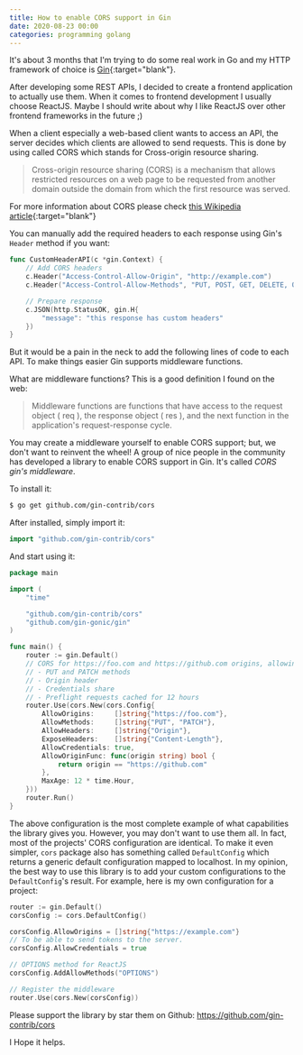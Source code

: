 ```yaml
---
title: How to enable CORS support in Gin
date: 2020-08-23 00:00
categories: programming golang
---
```

It's about 3 months that I'm trying to do some real work in Go and my HTTP framework of choice is [Gin](https://gin-gonic.com/){:target="blank"}.

After developing some REST APIs, I decided to create a frontend application to actually use them. When it comes to frontend development I usually choose ReactJS. Maybe I should write about why I like ReactJS over other frontend frameworks in the future ;)

When a client especially a web-based client wants to access an API, the server decides which clients are allowed to send requests. This is done by using called CORS which stands for Cross-origin resource sharing.

>Cross-origin resource sharing (CORS) is a mechanism that allows restricted resources on a web page to be requested from another domain outside the domain from which the first resource was served.

For more information about CORS please check [this Wikipedia article](https://en.wikipedia.org/wiki/Cross-origin_resource_sharing){:target="blank"}

You can manually add the required headers to each response using Gin's `Header` method if you want:

```go
func CustomHeaderAPI(c *gin.Context) {
    // Add CORS headers
    c.Header("Access-Control-Allow-Origin", "http://example.com")
    c.Header("Access-Control-Allow-Methods", "PUT, POST, GET, DELETE, OPTIONS")

    // Prepare response
    c.JSON(http.StatusOK, gin.H{
        "message": "this response has custom headers"
    })
}
```

But it would be a pain in the neck to add the following lines of code to each API. To make things easier Gin supports middleware functions.

What are middleware functions? This is a good definition I found on the web:
>Middleware functions are functions that have access to the request object ( req ), the response object ( res ), and the next function in the application's request-response cycle.

You may create a middleware yourself to enable CORS support; but, we don't want to reinvent the wheel! A group of nice people in the community has developed a library to enable CORS support in Gin. It's called *CORS gin's middleware*.

To install it:

```bash
$ go get github.com/gin-contrib/cors
```

After installed, simply import it:

```go
import "github.com/gin-contrib/cors"
```

And start using it:

```go
package main

import (
	"time"

	"github.com/gin-contrib/cors"
	"github.com/gin-gonic/gin"
)

func main() {
	router := gin.Default()
	// CORS for https://foo.com and https://github.com origins, allowing:
	// - PUT and PATCH methods
	// - Origin header
	// - Credentials share
	// - Preflight requests cached for 12 hours
	router.Use(cors.New(cors.Config{
		AllowOrigins:     []string{"https://foo.com"},
		AllowMethods:     []string{"PUT", "PATCH"},
		AllowHeaders:     []string{"Origin"},
		ExposeHeaders:    []string{"Content-Length"},
		AllowCredentials: true,
		AllowOriginFunc: func(origin string) bool {
			return origin == "https://github.com"
		},
		MaxAge: 12 * time.Hour,
	}))
	router.Run()
}
```

The above configuration is the most complete example of what capabilities the library gives you. However, you may don't want to use them all. In fact, most of the projects' CORS configuration are identical. To make it even simpler, `cors` package also has something called `DefaultConfig` which returns a generic default configuration mapped to localhost. In my opinion, the best way to use this library is to add your custom configurations to the `DefaultConfig`'s result. For example, here is my own configuration for a project:

```go
router := gin.Default()
corsConfig := cors.DefaultConfig()

corsConfig.AllowOrigins = []string{"https://example.com"}
// To be able to send tokens to the server.
corsConfig.AllowCredentials = true

// OPTIONS method for ReactJS
corsConfig.AddAllowMethods("OPTIONS")

// Register the middleware
router.Use(cors.New(corsConfig))
```

Please support the library by star them on Github: <https://github.com/gin-contrib/cors>

I Hope it helps.
